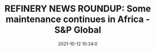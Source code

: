 ---
"title": "REFINERY NEWS ROUNDUP: Some maintenance continues in Africa - S&P Global"
"date": "2021-10-12 10:34:0"
"feed_name": "GOOGLENEWSCONSTRUCTION"
"feed_website": "https://news.google.com/search?q=construction%2Bincident&hl=en-US&gl=US&ceid=US:en"
"feed_rss": "https://news.google.com/rss/search?q=construction%2Bincident&hl=en-US&gl=US&ceid=US:en"
"link": "https://www.spglobal.com/platts/en/market-insights/latest-news/oil/101221-refinery-news-roundup-some-maintenance-continues-in-africa"
"source": "{'href': 'https://www.spglobal.com', 'title': 'S&P Global'}"
"file": "_posts/2021-1-1-47d894dbfdc34e488ccae38049a7ed7bb2965974.md"
"accident": "0"
"drilling": "0"
"dead": "0"
"injured": "0"
"arrested": "0"
"place": "unknown place"
"where": "unknown site"
"causes": "unknown"
"place_uri": "unknown place"
---